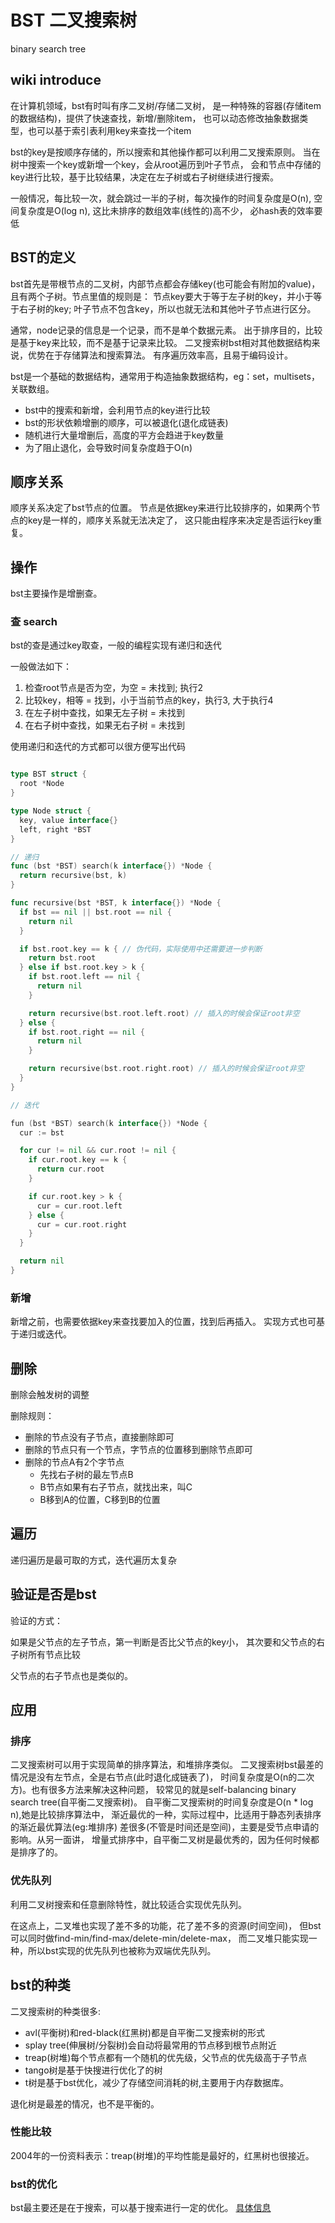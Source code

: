 # BST 二叉搜索树

binary search tree

## wiki introduce

在计算机领域，bst有时叫有序二叉树/存储二叉树，
是一种特殊的容器(存储item的数据结构)，提供了快速查找，新增/删除item，
也可以动态修改抽象数据类型，也可以基于索引表利用key来查找一个item

bst的key是按顺序存储的，所以搜索和其他操作都可以利用二叉搜索原则。
当在树中搜索一个key或新增一个key，会从root遍历到叶子节点，
会和节点中存储的key进行比较，基于比较结果，决定在左子树或右子树继续进行搜索。

一般情况，每比较一次，就会跳过一半的子树，每次操作的时间复杂度是O(n),
空间复杂度是O(log n), 这比未排序的数组效率(线性的)高不少，
必hash表的效率要低

## BST的定义

bst首先是带根节点的二叉树，内部节点都会存储key(也可能会有附加的value)，
且有两个子树。节点里值的规则是：
节点key要大于等于左子树的key，并小于等于右子树的key;
叶子节点不包含key，所以也就无法和其他叶子节点进行区分。

通常，node记录的信息是一个记录，而不是单个数据元素。
出于排序目的，比较是基于key来比较，而不是基于记录来比较。
二叉搜索树bst相对其他数据结构来说，优势在于存储算法和搜索算法。
有序遍历效率高，且易于编码设计。

bst是一个基础的数据结构，通常用于构造抽象数据结构，eg：set，multisets，关联数组。

- bst中的搜索和新增，会利用节点的key进行比较
- bst的形状依赖增删的顺序，可以被退化(退化成链表)
- 随机进行大量增删后，高度的平方会趋进于key数量
- 为了阻止退化，会导致时间复杂度趋于O(n)

## 顺序关系

顺序关系决定了bst节点的位置。
节点是依据key来进行比较排序的，如果两个节点的key是一样的，顺序关系就无法决定了，
这只能由程序来决定是否运行key重复。

## 操作

bst主要操作是增删查。

### 查 search

bst的查是通过key取查，一般的编程实现有递归和迭代

一般做法如下：

1. 检查root节点是否为空，为空 = 未找到; 执行2
2. 比较key，相等 = 找到，小于当前节点的key，执行3, 大于执行4
3. 在左子树中查找，如果无左子树 = 未找到
4. 在右子树中查找，如果无右子树 = 未找到

使用递归和迭代的方式都可以很方便写出代码

```go

type BST struct {
  root *Node
}

type Node struct {
  key, value interface{}
  left, right *BST
}

// 递归
func (bst *BST) search(k interface{}) *Node {
  return recursive(bst, k)
}

func recursive(bst *BST, k interface{}) *Node {
  if bst == nil || bst.root == nil {
    return nil
  }

  if bst.root.key == k { // 伪代码，实际使用中还需要进一步判断
    return bst.root
  } else if bst.root.key > k {
    if bst.root.left == nil {
      return nil
    }

    return recursive(bst.root.left.root) // 插入的时候会保证root非空
  } else {
    if bst.root.right == nil {
      return nil
    }

    return recursive(bst.root.right.root) // 插入的时候会保证root非空
  }
}

// 迭代

fun (bst *BST) search(k interface{}) *Node {
  cur := bst

  for cur != nil && cur.root != nil {
    if cur.root.key == k {
      return cur.root
    }

    if cur.root.key > k {
      cur = cur.root.left
    } else {
      cur = cur.root.right
    }
  }

  return nil
}
```

### 新增

新增之前，也需要依据key来查找要加入的位置，找到后再插入。
实现方式也可基于递归或迭代。

## 删除

删除会触发树的调整

删除规则：

- 删除的节点没有子节点，直接删除即可
- 删除的节点只有一个节点，字节点的位置移到删除节点即可
- 删除的节点A有2个字节点
  - 先找右子树的最左节点B
  - B节点如果有右子节点，就找出来，叫C
  - B移到A的位置，C移到B的位置

## 遍历

递归遍历是最可取的方式，迭代遍历太复杂

## 验证是否是bst

验证的方式：

如果是父节点的左子节点，第一判断是否比父节点的key小，
其次要和父节点的右子树所有节点比较

父节点的右子节点也是类似的。

## 应用

### 排序

二叉搜索树可以用于实现简单的排序算法，和堆排序类似。
二叉搜索树bst最差的情况是没有左节点，全是右节点(此时退化成链表了)，
时间复杂度是O(n的二次方)。也有很多方法来解决这种问题，
较常见的就是self-balancing binary search tree(自平衡二叉搜索树)。
自平衡二叉搜索树的时间复杂度是O(n * log n),她是比较排序算法中，
渐近最优的一种，实际过程中，比适用于静态列表排序的渐近最优算法(eg:堆排序)
差很多(不管是时间还是空间)，主要是受节点申请的影响。从另一面讲，
增量式排序中，自平衡二叉树是最优秀的，因为任何时候都是排序了的。

### 优先队列

利用二叉树搜索和任意删除特性，就比较适合实现优先队列。

在这点上，二叉堆也实现了差不多的功能，花了差不多的资源(时间空间)，
但bst可以同时做find-min/find-max/delete-min/delete-max，
而二叉堆只能实现一种，所以bst实现的优先队列也被称为双端优先队列。

## bst的种类

二叉搜索树的种类很多:

- avl(平衡树)和red-black(红黑树)都是自平衡二叉搜索树的形式
- splay tree(伸展树/分裂树)会自动将最常用的节点移到根节点附近
- treap(树堆)每个节点都有一个随机的优先级，父节点的优先级高于子节点
- tango树是基于快搜进行优化了的树
- t树是基于bst优化，减少了存储空间消耗的树,主要用于内存数据库。

退化树是最差的情况，也不是平衡的。

### 性能比较

2004年的一份资料表示：treap(树堆)的平均性能是最好的，红黑树也很接近。

### bst的优化

bst最主要还是在于搜索，可以基于搜索进行一定的优化。
[具体信息](http://wikipedia.moesalih.com/Binary_search_tree#Optimal_binary_search_trees)
